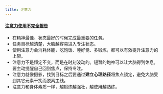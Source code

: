```yaml
---
title: 注意力
---
```


#### [注意力使用不完全报告](https://sspai.com/post/70482)

* 在精神最佳、状态最好的时候完成最重要的任务。
* 任务目标越清楚，大脑越容易进入专注状态。
* 使用注意力会消耗体能，吃饱饭、睡好觉、多锻炼，都可以有效提升注意力的上限。
* 注意力不是恒定不变，而是在时刻波动的。短暂的跑神可以让大脑得到休息，要主动提醒自己回到焦点，保持专注。
* 注意力就像摄影，找到目标之后要通过**建立心理路径**将焦点锁定，避免大脑受到其它元素干扰而脱离主线。
* 注意力和身体素质一样，越锻炼越强壮，越使用越熟练。
